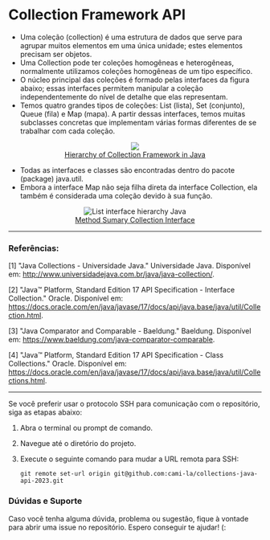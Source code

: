 # Collection Framework API

- Uma coleção (collection) é uma estrutura de dados que serve para agrupar muitos elementos em uma única unidade; estes elementos precisam ser objetos.
- Uma Collection pode ter coleções homogêneas e heterogêneas, normalmente utilizamos coleções homogêneas de um tipo específico.
- O núcleo principal das coleções é formado pelas interfaces da figura abaixo; essas interfaces permitem manipular a coleção independentemente do nível de detalhe que elas representam.
- Temos quatro grandes tipos de coleções: List (lista), Set (conjunto), Queue (fila) e Map (mapa). A partir dessas interfaces, temos muitas subclasses concretas que implementam várias formas diferentes de se trabalhar com cada coleção.

<p align="center">
<img src="./assets/Images/collection-framework.png"><br>
<a href="https://data-flair.training/blogs/collection-framework-in-java/">Hierarchy of Collection Framework in Java </a>
</p>


- Todas as interfaces e classes são encontradas dentro do pacote (package) java.util.
- Embora a interface Map não seja filha direta da interface Collection, ela também é considerada uma coleção devido à sua função.

<p align="center">
<img src="./assets/Images/collection-framework-methods.png" alt="List interface hierarchy Java"><br>
<a href="https://docs.oracle.com/en/java/javase/17/docs/api/java.base/java/util/Collection.html">Method Sumary Collection Interface</a>
</p>


---

### Referências:

[1] "Java Collections - Universidade Java." Universidade Java. Disponível em: http://www.universidadejava.com.br/java/java-collection/.

[2] "Java™ Platform, Standard Edition 17 API Specification - Interface Collection." Oracle. Disponível em: https://docs.oracle.com/en/java/javase/17/docs/api/java.base/java/util/Collection.html.

[3] "Java Comparator and Comparable - Baeldung." Baeldung. Disponível em: https://www.baeldung.com/java-comparator-comparable.

[4] "Java™ Platform, Standard Edition 17 API Specification - Class Collections." Oracle. Disponível em: https://docs.oracle.com/en/java/javase/17/docs/api/java.base/java/util/Collections.html.

---
Se você preferir usar o protocolo SSH para comunicação com o repositório, siga as etapas abaixo:

1. Abra o terminal ou prompt de comando.
2. Navegue até o diretório do projeto.
3. Execute o seguinte comando para mudar a URL remota para SSH:

   ```shell
   git remote set-url origin git@github.com:cami-la/collections-java-api-2023.git

### Dúvidas e Suporte

Caso você tenha alguma dúvida, problema ou sugestão, fique à vontade para abrir uma issue no repositório. Espero conseguir te ajudar! (:

